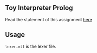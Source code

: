 ## Toy Interpreter Prolog

Read the statement of this assignment [here](./Statement.txt)

## Usage 

`lexer.mll` is the lexer file.